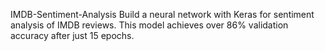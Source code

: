 IMDB-Sentiment-Analysis
Build a neural network with Keras for sentiment analysis of IMDB reviews. This model achieves over 86% validation accuracy after just 15 epochs.
